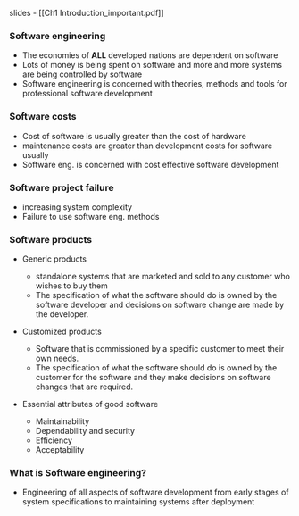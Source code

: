 slides - [[Ch1 Introduction_important.pdf]]

### Software engineering
- The economies of **ALL** developed nations are dependent on software
- Lots of money is being spent on software and more and more systems are being controlled by software
- Software engineering is concerned with theories, methods and tools for professional software development

### Software costs
- Cost of software is usually greater than the cost of hardware
- maintenance costs are greater than development costs for software usually
- Software eng. is concerned with cost effective software development

### Software project failure
- increasing system complexity
- Failure to use software eng. methods

### Software products
- Generic products
	- standalone systems that are marketed and sold to any customer who wishes to buy them
	- The specification of what the software should do is owned by the software developer and decisions on software change are made by the developer.
- Customized products
	- Software that is commissioned by a specific customer to meet their own needs.
	- The specification of what the software should do is owned by the customer for the software and they make decisions on software changes that are required.

- Essential attributes of good software
	- Maintainability
	- Dependability and security
	- Efficiency
	- Acceptability

### What is Software engineering?
- Engineering of all aspects of software development from early stages of system specifications to maintaining systems after deployment

